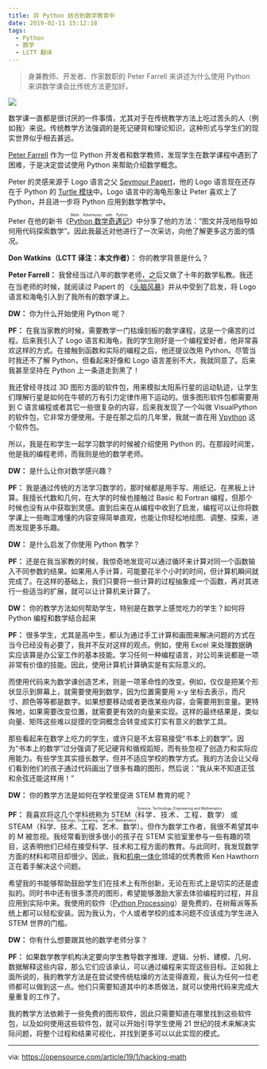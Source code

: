```yaml
---
title: 将 Python 结合到数学教育中
date: 2019-02-11 15:12:18
tags:
  - Python
  - 数学
  - LCTT 翻译
---
```


> 身兼教师、开发者、作家数职的 Peter Farrell 来讲述为什么使用 Python 来讲数学课会比传统方法更加好。

![](https://opensource.com/sites/default/files/styles/image-full-size/public/lead-images/getting_started_with_python.png?itok=MFEKm3gl)

数学课一直都是很讨厌的一件事情，尤其对于在传统教学方法上吃过苦头的人（例如我）来说。传统教学方法强调的是死记硬背和理论知识，这种形式与学生们的现实世界似乎相去甚远。

[Peter Farrell][1] 作为一位 Python 开发者和数学教师，发现学生在数学课程中遇到了困难，于是决定尝试使用 Python 来帮助介绍数学概念。

Peter 的灵感来源于 Logo 语言之父 [Seymour Papert][2]，他的 Logo 语言现在还存在于 Python 的 [Turtle 模块][3]中。Logo 语言中的海龟形象让 Peter 喜欢上了 Python，并且进一步将 Python 应用到数学教学中。

Peter 在他的新书《<ruby>[Python 数学奇遇记][5]<rt>Math Adventures with Python</rt></ruby>》中分享了他的方法：“图文并茂地指导如何用代码探索数学”。因此我最近对他进行了一次采访，向他了解更多这方面的情况。

**Don Watkins（LCTT 译注：本文作者）：** 你的教学背景是什么？

**Peter Farrell：** 我曾经当过八年的数学老师，之后又做了十年的数学私教。我还在当老师的时候，就阅读过 Papert 的 《<ruby>[头脑风暴][6]<rt>Mindstorms</rt></ruby>》并从中受到了启发，将 Logo 语言和海龟引入到了我所有的数学课上。

**DW：** 你为什么开始使用 Python 呢？

**PF：** 在我当家教的时候，需要教学一门枯燥刻板的数学课程，这是一个痛苦的过程。后来我引入了 Logo 语言和海龟，我的学生刚好是一个编程爱好者，他非常喜欢这样的方式。在接触到函数和实际的编程之后，他还提议改用 Python。尽管当时我还不了解 Python，但看起来好像和 Logo 语言差别不大，我就同意了。后来我甚至坚持在 Python 上一条道走到黑了！

我还曾经寻找过 3D 图形方面的软件包，用来模拟太阳系行星的运动轨迹，让学生们理解行星是如何在牛顿的万有引力定律作用下运动的。很多图形软件包都需要用到 C 语言编程或者其它一些很复杂的内容，后来我发现了一个叫做 VisualPython 的软件包，它非常方便使用。于是在那之后的几年里，我就一直在用 [Vpython][7] 这个软件包。

所以，我是在和学生一起学习数学的时候被介绍使用 Python 的。在那段时间里，他是我的编程老师，而我则是他的数学老师。

**DW：** 是什么让你对数学感兴趣？

**PF：** 我是通过传统的方法学习数学的，那时候都是用手写、用纸记、在黑板上计算。我擅长代数和几何，在大学的时候也接触过 Basic 和 Fortran 编程，但那个时候也没有从中获取到灵感。直到后来在从编程中收到了启发，编程可以让你将数学课上一些晦涩难懂的内容变得简单直观，也能让你轻松地绘图、调整、探索，进而发现更多乐趣。

**DW：** 是什么启发了你使用 Python 教学？

**PF：** 还是在我当家教的时候，我惊奇地发现可以通过循环来计算对同一个函数输入不同参数的结果。如果用人手计算，可能要花半个小时的时间，但计算机瞬间就完成了。在这样的基础上，我们只要将一些计算的过程抽象成一个函数，再对其进行一些适当的扩展，就可以让计算机来计算了。

**DW：** 你的教学方法如何帮助学生，特别是在数学上感觉吃力的学生？如何将 Python 编程和数学结合起来

**PF：** 很多学生，尤其是高中生，都认为通过手工计算和画图来解决问题的方式在当今已经没有必要了，我并不反对这样的观点。例如，使用 Excel 来处理数据确实应该算是办公室工作的基本技能。学习任何一种编程语言，对公司来说都是一项非常有价值的技能。因此，使用计算机计算确实是有实际意义的。

而使用代码来为数学课创造艺术，则是一项革命性的改变。例如，仅仅是把某个形状显示到屏幕上，就需要使用到数学，因为位置需要用 x-y 坐标去表示，而尺寸、颜色等等都是数字。如果想要移动或者更改某些内容，会需要用到变量。更特殊地，如果需要改变位置，就需要更有效的向量来实现。这样的最终结果是，类似向量、矩阵这些难以捉摸的空洞概念会转变成实打实有意义的数学工具。

那些看起来在数学上吃力的学生，或许只是不太容易接受“书本上的数学”。因为“书本上的数学”过分强调了死记硬背和循规蹈矩，而有些忽视了创造力和实际应用能力。有些学生其实擅长数学，但并不适应学校的教学方式。我的方法会让父母们看到他们的孩子通过代码画出了很多有趣的图形，然后说：“我从来不知道正弦和余弦还能这样用！”

**DW：** 你的教学方法是如何在学校里促进 STEM 教育的呢？

**PF：** 我喜欢将这几个学科统称为 STEM（<ruby>科学、技术、工程、数学<rt>Science, Technology, Engineering and Mathematics</rt></ruby>） 或 STEAM（<ruby>科学、技术、工程、艺术、数学<rt>Science, Technology, Engineering, Art and Mathematics</rt></ruby>）。但作为数学工作者，我很不希望其中的 M 被忽视。我经常看到很多很小的孩子在 STEM 实验室里参与一些有趣的项目，这表明他们已经在接受科学、技术和工程方面的教育。与此同时，我发现数学方面的材料和项目却很少。因此，我和[机电一体化][8]领域的优秀教师 Ken Hawthorn 正在着手解决这个问题。

希望我的书能够帮助鼓励学生们在技术上有所创新，无论在形式上是切实的还是虚拟的。同时书中还有很多漂亮的图形，希望能够激励大家去体验编程的过程，并且应用到实际中来。我使用的软件（[Python Processing][9]）是免费的，在树莓派等系统上都可以轻松安装。因为我认为，个人或者学校的成本问题不应该成为学生进入 STEM 世界的门槛。

**DW：** 你有什么想要跟其他的数学老师分享？

**PF：** 如果数学教学机构决定要向学生教导数字推理、逻辑、分析、建模、几何、数据解释这些内容，那么它们应该承认，可以通过编程来实现这些目标。正如我上面所说的，我的教学方法是在尝试使传统枯燥的方法变得直观，我认为任何一位老师都可以做到这一点。他们只需要知道其中的本质做法，就可以使用代码来完成大量重复的工作了。

我的教学方法依赖于一些免费的图形软件，因此只需要知道在哪里找到这些软件包，以及如何使用这些软件包，就可以开始引导学生使用 21 世纪的技术来解决实际问题，将整个过程和结果可视化，并找到更多可以以此实现的模式。

--------------------------------------------------------------------------------

via: https://opensource.com/article/19/1/hacking-math

[a]: https://opensource.com/users/don-watkins
[b]: https://github.com/lujun9972
[1]: https://twitter.com/hackingmath
[2]: https://en.wikipedia.org/wiki/Seymour_Papert
[3]: https://en.wikipedia.org/wiki/Turtle_graphics
[4]: https://opensource.com/life/15/8/python-turtle-graphics
[5]: https://nostarch.com/mathadventures
[6]: https://en.wikipedia.org/wiki/Mindstorms_(book)
[7]: http://vpython.org/
[8]: https://en.wikipedia.org/wiki/Mechatronics
[9]: https://processing.org/

